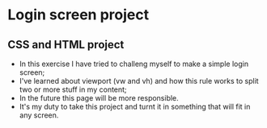 # Login screen project
## CSS and HTML project

- In this exercise I have tried to challeng myself to make a simple login screen;
- I've learned about viewport (vw and vh) and how this rule works to split two or more stuff in my content;
- In the future this page will be more responsible. 
- It's my duty to take this project and turnt it in something that will fit in any screen. 
